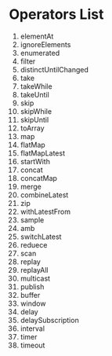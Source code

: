 # Operators List
1. elementAt
2. ignoreElements
3. enumerated
4. filter
5. distinctUntilChanged
6. take
7. takeWhile
8. takeUntil
9. skip
10. skipWhile
11. skipUntil
12. toArray
13. map
14. flatMap
15. flatMapLatest
16. startWith
17. concat
18. concatMap
19. merge
20. combineLatest
21. zip
22. withLatestFrom
23. sample
24. amb
25. switchLatest
26. reduece
27. scan
28. replay
29. replayAll
30. multicast
31. publish
32. buffer
33. window
34. delay
35. delaySubscription
36. interval
37. timer
38. timeout

[elementAt]: https://github.com/jaeminKim0523/Library/blob/main/RxSwift/Operators%20List/elementAt.md "Read elementAt"
